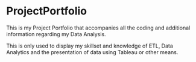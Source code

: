 # ProjectPortfolio

This is my Project Portfolio that accompanies all the coding and additional information regarding my Data Analysis.

This is only used to display my skillset and knowledge of ETL, Data Analytics and the presentation of data using Tableau or other means.
